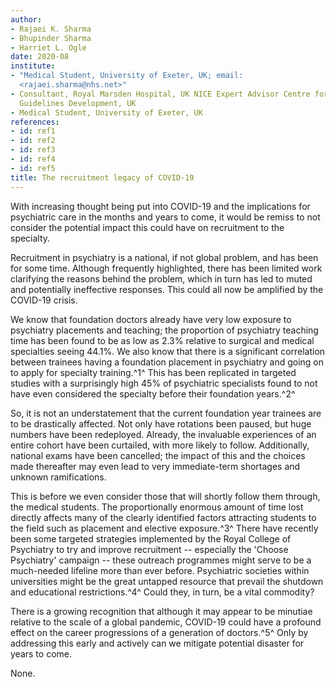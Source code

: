 ```yaml
---
author:
- Rajaei K. Sharma
- Bhupinder Sharma
- Harriet L. Ogle
date: 2020-08
institute:
- "Medical Student, University of Exeter, UK; email:
  <rajaei.sharma@nhs.net>"
- Consultant, Royal Marsden Hospital, UK NICE Expert Advisor Centre for
  Guidelines Development, UK
- Medical Student, University of Exeter, UK
references:
- id: ref1
- id: ref2
- id: ref3
- id: ref4
- id: ref5
title: The recruitment legacy of COVID-19
---
```


With increasing thought being put into COVID-19 and the implications for
psychiatric care in the months and years to come, it would be remiss to
not consider the potential impact this could have on recruitment to the
specialty.

Recruitment in psychiatry is a national, if not global problem, and has
been for some time. Although frequently highlighted, there has been
limited work clarifying the reasons behind the problem, which in turn
has led to muted and potentially ineffective responses. This could all
now be amplified by the COVID-19 crisis.

We know that foundation doctors already have very low exposure to
psychiatry placements and teaching; the proportion of psychiatry
teaching time has been found to be as low as 2.3% relative to surgical
and medical specialties seeing 44.1%. We also know that there is a
significant correlation between trainees having a foundation placement
in psychiatry and going on to apply for specialty training.^1^ This has
been replicated in targeted studies with a surprisingly high 45% of
psychiatric specialists found to not have even considered the specialty
before their foundation years.^2^

So, it is not an understatement that the current foundation year
trainees are to be drastically affected. Not only have rotations been
paused, but huge numbers have been redeployed. Already, the invaluable
experiences of an entire cohort have been curtailed, with more likely to
follow. Additionally, national exams have been cancelled; the impact of
this and the choices made thereafter may even lead to very
immediate-term shortages and unknown ramifications.

This is before we even consider those that will shortly follow them
through, the medical students. The proportionally enormous amount of
time lost directly affects many of the clearly identified factors
attracting students to the field such as placement and elective
exposure.^3^ There have recently been some targeted strategies
implemented by the Royal College of Psychiatry to try and improve
recruitment -- especially the 'Choose Psychiatry' campaign -- these
outreach programmes might serve to be a much-needed lifeline more than
ever before. Psychiatric societies within universities might be the
great untapped resource that prevail the shutdown and educational
restrictions.^4^ Could they, in turn, be a vital commodity?

There is a growing recognition that although it may appear to be
minutiae relative to the scale of a global pandemic, COVID-19 could have
a profound effect on the career progressions of a generation of
doctors.^5^ Only by addressing this early and actively can we mitigate
potential disaster for years to come.

None.
